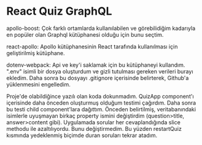 # React Quiz GraphQL

apollo-boost: Çok farklı ortamlarda kullanılabilen ve görebilidiğim kadarıyla en popüler olan Graphql kütüphanesi olduğu için bunu seçtim.

react-apollo: Apollo kütüphanesinin React tarafında kullanılması için geliştirilmiş kütüphane.

dotenv-webpack: Api ve key'i saklamak için bu kütüphaneyi kullandım. ".env" isimli bir dosya oluşturdum ve gizli tutulması gereken verileri burayı ekledim. Daha sonra bu dosyayı .gitignore içerisinde belirterek, Github'a yüklenmesini engelledim.

Proje'de olabildiğince yazılı olan koda dokunmadım. QuizApp component'ı içerisinde daha önceden oluşturmuş olduğum testimi çağırdım. Daha sonra bu testi child component'lara dağıttım. Önceden belirtilmiş, veritabanındaki isimlerle uyuşmayan birkaç property ismini değiştirdim (question>title, answer>content gibi). Uygulamada sorular her cevaplandığında slice methodu ile azaltılıyordu. Bunu değiştirmedim. Bu yüzden restartQuiz kısmında yedeklenmiş biçimde duran soruları tekrar atadım. 
